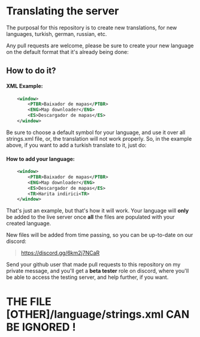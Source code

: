 
# Translating the server

The purposal for this repository is to create new translations, for new languages, turkish, german, russian, etc.

Any pull requests are welcome, please be sure to create your new language on the default format that it's already being done:




## How to do it?

#### XML Example:

```xml
	<window>
		<PTBR>Baixador de mapas</PTBR>
		<ENG>Map downloader</ENG>
		<ES>Descargador de mapas</ES>
	</window>
```

Be sure to choose a default symbol for your language, and use it over all strings.xml file, or, the translation will not work properly. So, in the example above, if you want to add a turkish translate to it, just do:

#### How to add your language:
```xml
	<window>
		<PTBR>Baixador de mapas</PTBR>
		<ENG>Map downloader</ENG>
		<ES>Descargador de mapas</ES>
        <TR>Harita indirici<TR>
	</window>
```

That's just an example, but that's how it will work. Your language will **only** be added to the live server once **all** the files are populated with your created language.

New files will be added from time passing, so you can be up-to-date on our discord:
> https://discord.gg/6km2j7NCaR

Send your github user that made pull requests to this repository on my private message, and you'll get a **beta tester** role on discord, where you'll be able to access the testing server, and help further, if you want.

# THE FILE [OTHER]/language/strings.xml CAN BE IGNORED !

